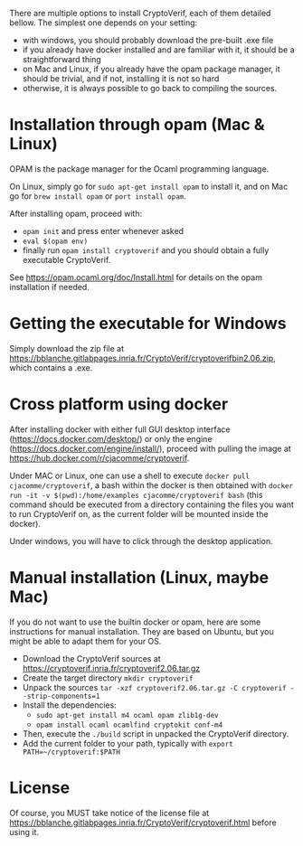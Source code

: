 There are multiple options to install CryptoVerif, each of them detailed bellow. The simplest one depends on your setting:
 * with windows, you should probably download the pre-built .exe file
 * if you already have docker installed and are familiar with it, it should be a straightforward thing
 * on Mac and Linux, if you already have the opam package manager, it should be trivial, and if not, installing it is not so hard
 * otherwise, it is always possible to go back to compiling the sources.

# Installation through opam (Mac & Linux)

OPAM is the package manager for the Ocaml programming language. 

On Linux, simply go for `sudo apt-get install opam` to install it, and on Mac go for `brew install opam` or `port install opam`.

After installing opam, proceed with:
* `opam init` and press enter whenever asked
* `eval $(opam env)`
* finally run `opam install cryptoverif` and you should obtain a fully executable CryptoVerif.

See https://opam.ocaml.org/doc/Install.html for details on the opam installation if needed.

# Getting the executable for Windows

Simply download the zip file at https://bblanche.gitlabpages.inria.fr/CryptoVerif/cryptoverifbin2.06.zip, which contains a .exe.

# Cross platform using docker

After installing docker with either full GUI desktop interface (https://docs.docker.com/desktop/) or only the engine (https://docs.docker.com/engine/install/), proceed with pulling the image at https://hub.docker.com/r/cjacomme/cryptoverif.

Under MAC or Linux, one can use a shell to execute `docker pull cjacomme/cryptoverif`, a bash within the docker is then obtained with ` docker run -it -v $(pwd):/home/examples cjacomme/cryptoverif bash
` (this command should be executed from a directory containing the files you want to run CryptoVerif on, as the current folder will be mounted inside the docker).

Under windows, you will have to click through the desktop application. 

# Manual installation (Linux, maybe Mac)

If you do not want to use the builtin docker or opam, here are some instructions for manual installation. They are based
on Ubuntu, but you might be able to adapt them for your OS.

* Download the CryptoVerif sources at https://cryptoverif.inria.fr/cryptoverif2.06.tar.gz
* Create the target directory `mkdir cryptoverif`
* Unpack the sources `tar -xzf cryptoverif2.06.tar.gz -C cryptoverif --strip-components=1`
* Install the dependencies:
  * `sudo apt-get install m4 ocaml opam zlib1g-dev`
  * `opam install ocaml ocamlfind cryptokit conf-m4`
* Then, execute the `./build` script in unpacked the CryptoVerif directory.
* Add the current folder to your path, typically with `export PATH=~/cryptoverif:$PATH`


# License

Of course, you MUST take notice of the license file at https://bblanche.gitlabpages.inria.fr/CryptoVerif/cryptoverif.html before using it.
